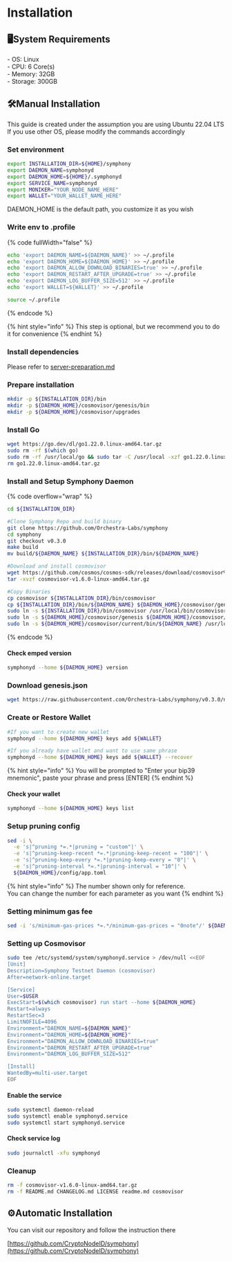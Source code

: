 # Installation

## 🖥️System Requirements

\- OS: Linux\
\- CPU: 6 Core(s)\
\- Memory: 32GB\
\- Storage: 300GB

## 🛠️Manual Installation <a href="#install-binary" id="install-binary"></a>

This guide is created under the assumption you are using Ubuntu 22.04 LTS\
If you use other OS, please modify the commands accordingly

### Set environment

```sh
export INSTALLATION_DIR=${HOME}/symphony
export DAEMON_NAME=symphonyd
export DAEMON_HOME=${HOME}/.symphonyd
export SERVICE_NAME=symphonyd
export MONIKER="YOUR_NODE_NAME_HERE"
export WALLET="YOUR_WALLET_NAME_HERE"
```

DAEMON\_HOME is the default path, you customize it as you wish

### Write env to .profile

{% code fullWidth="false" %}
```bash
echo 'export DAEMON_NAME=${DAEMON_NAME}' >> ~/.profile
echo 'export DAEMON_HOME=${DAEMON_HOME}' >> ~/.profile
echo 'export DAEMON_ALLOW_DOWNLOAD_BINARIES=true' >> ~/.profile
echo 'export DAEMON_RESTART_AFTER_UPGRADE=true' >> ~/.profile
echo 'export DAEMON_LOG_BUFFER_SIZE=512' >> ~/.profile
echo 'export WALLET=${WALLET}' >> ~/.profile

source ~/.profile
```
{% endcode %}

{% hint style="info" %}
This step is optional, but we recommend you to do it for convenience
{% endhint %}

### Install dependencies

Please refer to [server-preparation.md](../../basics/server-preparation.md "mention")

### Prepare installation

```sh
mkdir -p ${INSTALLATION_DIR}/bin
mkdir -p ${DAEMON_HOME}/cosmovisor/genesis/bin
mkdir -p ${DAEMON_HOME}/cosmovisor/upgrades
```

### Install Go

```sh
wget https://go.dev/dl/go1.22.0.linux-amd64.tar.gz
sudo rm -rf $(which go)
sudo rm -rf /usr/local/go && sudo tar -C /usr/local -xzf go1.22.0.linux-amd64.tar.gz
rm go1.22.0.linux-amd64.tar.gz
```

### Install and Setup Symphony Daemon

{% code overflow="wrap" %}
```sh
cd ${INSTALLATION_DIR}

#Clone Symphony Repo and build binary
git clone https://github.com/Orchestra-Labs/symphony
cd symphony
git checkout v0.3.0
make build
mv build/${DAEMON_NAME} ${INSTALLATION_DIR}/bin/${DAEMON_NAME}

#Download and install cosmovisor
wget https://github.com/cosmos/cosmos-sdk/releases/download/cosmovisor%2Fv1.6.0/cosmovisor-v1.6.0-linux-amd64.tar.gz
tar -xvzf cosmovisor-v1.6.0-linux-amd64.tar.gz

#Copy Binaries
cp cosmovisor ${INSTALLATION_DIR}/bin/cosmovisor
cp ${INSTALLATION_DIR}/bin/${DAEMON_NAME} ${DAEMON_HOME}/cosmovisor/genesis/bin
sudo ln -s ${INSTALLATION_DIR}/bin/cosmovisor /usr/local/bin/cosmovisor -f
sudo ln -s ${DAEMON_HOME}/cosmovisor/genesis ${DAEMON_HOME}/cosmovisor/current -f
sudo ln -s ${DAEMON_HOME}/cosmovisor/current/bin/${DAEMON_NAME} /usr/local/bin/${DAEMON_NAME} -f
```
{% endcode %}

#### Check emped version

```sh
symphonyd --home ${DAEMON_HOME} version
```

### Download genesis.json

```sh
wget https://raw.githubusercontent.com/Orchestra-Labs/symphony/v0.3.0/networks/symphony-testnet-3/genesis.json -O ${DAEMON_HOME}/config/genesis.json
```

### Create or Restore Wallet

```sh
#If you want to create new wallet
symphonyd --home ${DAEMON_HOME} keys add ${WALLET}
```

```sh
#If you already have wallet and want to use same phrase
symphonyd --home ${DAEMON_HOME} keys add ${WALLET} --recover
```

{% hint style="info" %}
You will be prompted to "Enter your bip39 mnemonic", paste your phrase and press \[ENTER]
{% endhint %}

#### Check your wallet

```sh
symphonyd --home ${DAEMON_HOME} keys list
```

### Setup pruning config

```sh
sed -i \
  -e 's|^pruning *=.*|pruning = "custom"|' \
  -e 's|^pruning-keep-recent *=.*|pruning-keep-recent = "100"|' \
  -e 's|^pruning-keep-every *=.*|pruning-keep-every = "0"|' \
  -e 's|^pruning-interval *=.*|pruning-interval = "10"|' \
  ${DAEMON_HOME}/config/app.toml
```

{% hint style="info" %}
The number shown only for reference. \
You can change the number for each parameter as you want
{% endhint %}

### Setting minimum gas fee

```sh
sed -i 's/minimum-gas-prices *=.*/minimum-gas-prices = "0note"/' ${DAEMON_HOME}/config/app.toml
```

### Setting up Cosmovisor

```bash
sudo tee /etc/systemd/system/symphonyd.service > /dev/null <<EOF  
[Unit]
Description=Symphony Testnet Daemon (cosmovisor)
After=network-online.target

[Service]
User=$USER
ExecStart=$(which cosmovisor) run start --home ${DAEMON_HOME}
Restart=always
RestartSec=3
LimitNOFILE=4096
Environment="DAEMON_NAME=${DAEMON_NAME}"
Environment="DAEMON_HOME=${DAEMON_HOME}"
Environment="DAEMON_ALLOW_DOWNLOAD_BINARIES=true"
Environment="DAEMON_RESTART_AFTER_UPGRADE=true"
Environment="DAEMON_LOG_BUFFER_SIZE=512"

[Install]
WantedBy=multi-user.target
EOF
```

#### Enable the service

```bash
sudo systemctl daemon-reload
sudo systemctl enable symphonyd.service
sudo systemctl start symphonyd.service
```

#### Check service log

```bash
sudo journalctl -xfu symphonyd
```

### Cleanup

```bash
rm -f cosmovisor-v1.6.0-linux-amd64.tar.gz
rm -f README.md CHANGELOG.md LICENSE readme.md cosmovisor
```

## ⚙️Automatic Installation

You can visit our repository and follow the instruction there

[https://github.com/CryptoNodeID/symphony](https://github.com/CryptoNodeID/symphony)
